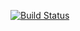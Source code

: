 [![Build Status](https://travis-ci.org/viniciusoyama/project-planning-api.svg?branch=master)](https://travis-ci.org/viniciusoyama/project-planning-api)